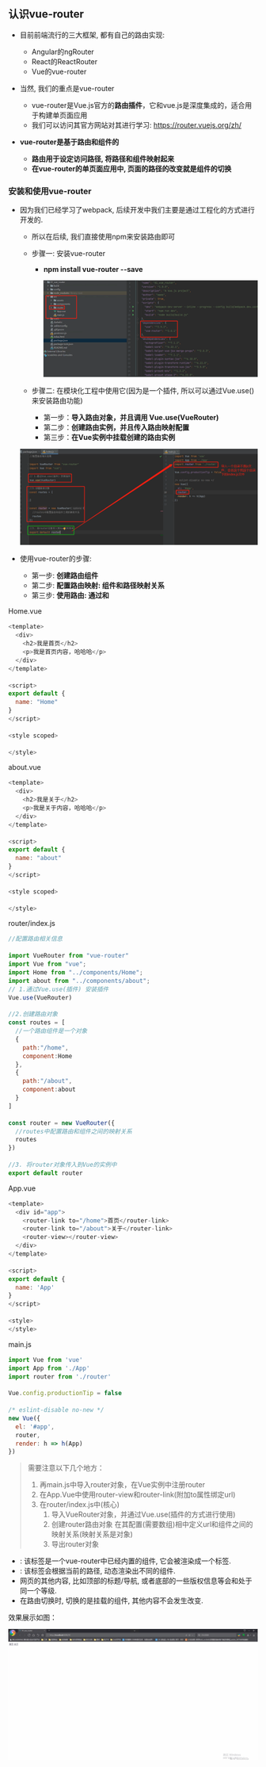 ## 认识vue-router

- 目前前端流行的三大框架, 都有自己的路由实现:
  - Angular的ngRouter
  - React的ReactRouter
  - Vue的vue-router

- 当然, 我们的重点是vue-router
  - vue-router是Vue.js官方的**路由插件**，它和vue.js是深度集成的，适合用于构建单页面应用
  - 我们可以访问其官方网站对其进行学习: https://router.vuejs.org/zh/
- **vue-router是基于路由和组件的**
  - **路由用于设定访问路径, 将路径和组件映射起来**
  - **在vue-router的单页面应用中, 页面的路径的改变就是组件的切换**

###  安装和使用vue-router

- 因为我们已经学习了webpack, 后续开发中我们主要是通过工程化的方式进行开发的.

  - 所以在后续, 我们直接使用npm来安装路由即可

  - 步骤一: 安装vue-router

    - **npm install vue-router --save**

      ![企业微信截图_20210907210040](images\企业微信截图_20210907210040.png)

  - 步骤二: 在模块化工程中使用它(因为是一个插件, 所以可以通过Vue.use()来安装路由功能)

    - 第一步：**导入路由对象，并且调用 Vue.use(VueRouter)**
    - 第二步：**创建路由实例，并且传入路由映射配置**
    - 第三步：**在Vue实例中挂载创建的路由实例**

  ![企业微信截图_20210907211411](images\企业微信截图_20210907211411.png)

- 使用vue-router的步骤:

  - 第一步: **创建路由组件**
  - 第二步: **配置路由映射: 组件和路径映射关系**
  - 第三步: **使用路由: 通过<router-link>和<router-view>**

Home.vue

```js
<template>
  <div>
    <h2>我是首页</h2>
    <p>我是首页内容，哈哈哈</p>
  </div>
</template>

<script>
export default {
  name: "Home"
}
</script>

<style scoped>

</style>

```

about.vue

```js
<template>
  <div>
    <h2>我是关于</h2>
    <p>我是关于内容，哈哈哈</p>
  </div>
</template>

<script>
export default {
  name: "about"
}
</script>

<style scoped>

</style>
```

router/index.js

```js
//配置路由相关信息

import VueRouter from "vue-router"
import Vue from "vue";
import Home from "../components/Home";
import about from "../components/about";
// 1.通过Vue.use(插件) 安装插件
Vue.use(VueRouter)

//2.创建路由对象
const routes = [
  //一个路由组件是一个对象
  {
    path:"/home",
    component:Home
  },
  {
    path:"/about",
    component:about
  }
]

const router = new VueRouter({
  //routes中配置路由和组件之间的映射关系
  routes
})

//3. 将router对象传入到Vue的实例中
export default router
```

App.vue

```js
<template>
  <div id="app">
    <router-link to="/home">首页</router-link>
    <router-link to="/about">关于</router-link>
    <router-view></router-view>
  </div>
</template>

<script>
export default {
  name: 'App'
}
</script>

<style>
</style>
```

main.js

```js
import Vue from 'vue'
import App from './App'
import router from './router'

Vue.config.productionTip = false

/* eslint-disable no-new */
new Vue({
  el: '#app',
  router,
  render: h => h(App)
})
```

> 需要注意以下几个地方：
>
> 1. 再main.js中导入router对象，在Vue实例中注册router
> 2. 在App.Vue中使用router-view和router-link(附加to属性绑定url)
> 3. 在router/index.js中(核心)
>    1. 导入VueRouter对象，并通过Vue.use(插件的方式进行使用)
>    2. 创建router路由对象 在其配置(需要数组)相中定义url和组件之间的映射关系(映射关系是对象)
>    3. 导出router对象

- <router-link>: 该标签是一个vue-router中已经内置的组件, 它会被渲染成一个<a>标签.
- <router-view>: 该标签会根据当前的路径, 动态渲染出不同的组件.
- 网页的其他内容, 比如顶部的标题/导航, 或者底部的一些版权信息等会和<router-view>处于同一个等级.
- 在路由切换时, 切换的是<router-view>挂载的组件, 其他内容不会发生改变.

效果展示如图：

![动画5](images\动画5.gif)

